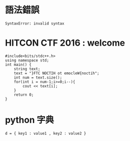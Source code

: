 # 語法錯誤
```
SyntaxError: invalid syntax
```

# HITCON CTF 2016 : welcome
```
#include<bits/stdc++.h>
using namespace std;
int main() {
	string text;
	text = "}FTC NOCTIH ot emocleW{noctih";
	int num = text.size();
	for(int i = num-1;i>=0;i--){
		cout << text[i];
	}
	return 0;
}
```

# python 字典
```
d = { key1 : value1 , key2 : value2 }
```
